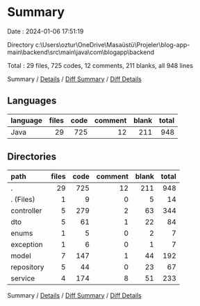 # Summary

Date : 2024-01-06 17:51:19

Directory c:\\Users\\oztur\\OneDrive\\Masaüstü\\Projeler\\blog-app-main\\backend\\src\\main\\java\\com\\blogapp\\backend

Total : 29 files,  725 codes, 12 comments, 211 blanks, all 948 lines

Summary / [Details](details.md) / [Diff Summary](diff.md) / [Diff Details](diff-details.md)

## Languages
| language | files | code | comment | blank | total |
| :--- | ---: | ---: | ---: | ---: | ---: |
| Java | 29 | 725 | 12 | 211 | 948 |

## Directories
| path | files | code | comment | blank | total |
| :--- | ---: | ---: | ---: | ---: | ---: |
| . | 29 | 725 | 12 | 211 | 948 |
| . (Files) | 1 | 9 | 0 | 5 | 14 |
| controller | 5 | 279 | 2 | 63 | 344 |
| dto | 5 | 61 | 1 | 22 | 84 |
| enums | 1 | 5 | 0 | 2 | 7 |
| exception | 1 | 6 | 0 | 1 | 7 |
| model | 7 | 147 | 1 | 44 | 192 |
| repository | 5 | 44 | 0 | 23 | 67 |
| service | 4 | 174 | 8 | 51 | 233 |

Summary / [Details](details.md) / [Diff Summary](diff.md) / [Diff Details](diff-details.md)